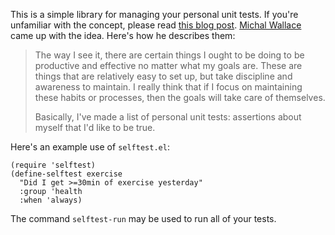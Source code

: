 This is a simple library for managing your personal unit tests. If
you're unfamiliar with the concept, please read [this blog post][].
[Michal Wallace][] came up with the idea. Here's how he describes them:

   [this blog post]: http://withoutane.com/rants/2007/08/personal-unit-tests
   [Michal Wallace]: http://withoutane.com/

> The way I see it, there are certain things I ought to be doing to be
> productive and effective no matter what my goals are. These are things
> that are relatively easy to set up, but take discipline and awareness
> to maintain. I really think that if I focus on maintaining these
> habits or processes, then the goals will take care of themselves.
>
> Basically, I've made a list of personal unit tests: assertions about
> myself that I'd like to be true.

Here's an example use of `selftest.el`:

    (require 'selftest)
    (define-selftest exercise
      "Did I get >=30min of exercise yesterday"
      :group 'health
      :when 'always)

The command `selftest-run` may be used to run all of your tests.
